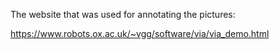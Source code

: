 The website that was used for annotating the pictures:

https://www.robots.ox.ac.uk/~vgg/software/via/via_demo.html
